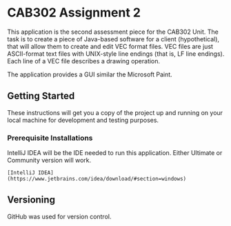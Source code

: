 # CAB302 Assignment 2

This application is the second assessment piece for the CAB302 Unit. The task is to create a piece of Java-based software for a client (hypothetical), 
that will allow them to create and edit VEC format files. 
VEC files are just ASCII-format text files with UNIX-style line endings (that is, LF line endings). 
Each line of a VEC file describes a drawing operation. 

The application provides a GUI similar the Microsoft Paint. 

## Getting Started 
These instructions will get you a copy of the project up and running on your local machine for development and testing purposes.

### Prerequisite Installations
IntelliJ IDEA will be the IDE needed to run this application. Either Ultimate or Community version will work.
```
[IntelliJ IDEA](https://www.jetbrains.com/idea/download/#section=windows)
```

## Versioning
GitHub was used for version control. 
